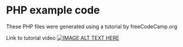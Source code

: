 # PHP example code
These PHP files were generated using a tutorial by freeCodeCamp.org

Link to tutorial video 
[![IMAGE ALT TEXT HERE](https://www.youtube.com/watch?v=OK_JCtrrv-c&list=TLPQMTQwNDIwMjNXeeOsXoDMcQ&index=2)](https://www.youtube.com/watch?v=OK_JCtrrv-c&list=TLPQMTQwNDIwMjNXeeOsXoDMcQ&index=2)